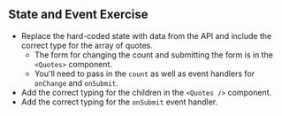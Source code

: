 ## **State and Event Exercise**

- Replace the hard-coded state with data from the API and include the correct type for the array of quotes.
  - The form for changing the count and submitting the form is in the `<Quotes>` component.
  - You'll need to pass in the `count` as well as event handlers for `onChange` and `onSubmit`.
- Add the correct typing for the children in the `<Quotes />` component.
- Add the correct typing for the `onSubmit` event handler.
